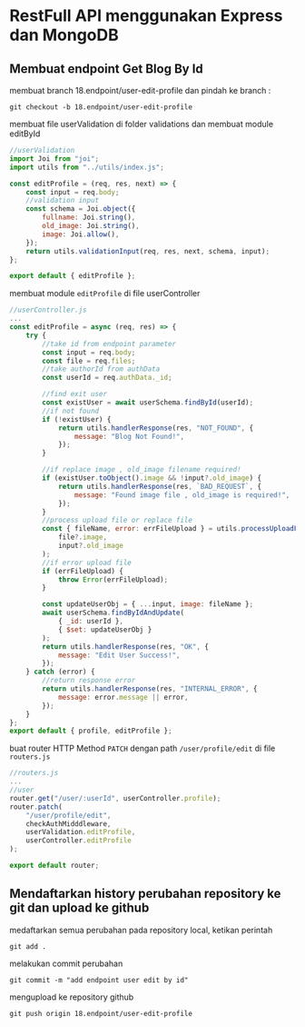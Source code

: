# RestFull API menggunakan Express dan MongoDB

## Membuat endpoint Get Blog By Id

membuat branch 18.endpoint/user-edit-profile dan pindah ke branch :

```console
git checkout -b 18.endpoint/user-edit-profile
```

membuat file userValidation di folder validations dan membuat module editById

```js
//userValidation
import Joi from "joi";
import utils from "../utils/index.js";

const editProfile = (req, res, next) => {
    const input = req.body;
    //validation input
    const schema = Joi.object({
        fullname: Joi.string(),
        old_image: Joi.string(),
        image: Joi.allow(),
    });
    return utils.validationInput(req, res, next, schema, input);
};

export default { editProfile };
```

membuat module `editProfile` di file userController

```js
//userController.js
...
const editProfile = async (req, res) => {
    try {
        //take id from endpoint parameter
        const input = req.body;
        const file = req.files;
        //take authorId from authData
        const userId = req.authData._id;

        //find exit user
        const existUser = await userSchema.findById(userId);
        //if not found
        if (!existUser) {
            return utils.handlerResponse(res, "NOT_FOUND", {
                message: "Blog Not Found!",
            });
        }

        //if replace image , old_image filename required!
        if (existUser.toObject().image && !input?.old_image) {
            return utils.handlerResponse(res, `BAD_REQUEST`, {
                message: "Found image file , old_image is required!",
            });
        }
        //process upload file or replace file
        const { fileName, error: errFileUpload } = utils.processUploadFile(
            file?.image,
            input?.old_image
        );
        //if error upload file
        if (errFileUpload) {
            throw Error(errFileUpload);
        }

        const updateUserObj = { ...input, image: fileName };
        await userSchema.findByIdAndUpdate(
            { _id: userId },
            { $set: updateUserObj }
        );
        return utils.handlerResponse(res, "OK", {
            message: "Edit User Success!",
        });
    } catch (error) {
        //return response error
        return utils.handlerResponse(res, "INTERNAL_ERROR", {
            message: error.message || error,
        });
    }
};
export default { profile, editProfile };
```

buat router HTTP Method `PATCH` dengan path `/user/profile/edit` di file `routers.js`

```js
//routers.js
...
//user
router.get("/user/:userId", userController.profile);
router.patch(
    "/user/profile/edit",
    checkAuthMidddleware,
    userValidation.editProfile,
    userController.editProfile
);

export default router;

```

## Mendaftarkan history perubahan repository ke git dan upload ke github

medaftarkan semua perubahan pada repository local, ketikan perintah

```console
git add .
```

melakukan commit perubahan

```console
git commit -m "add endpoint user edit by id"
```

mengupload ke repository github

```console
git push origin 18.endpoint/user-edit-profile
```
